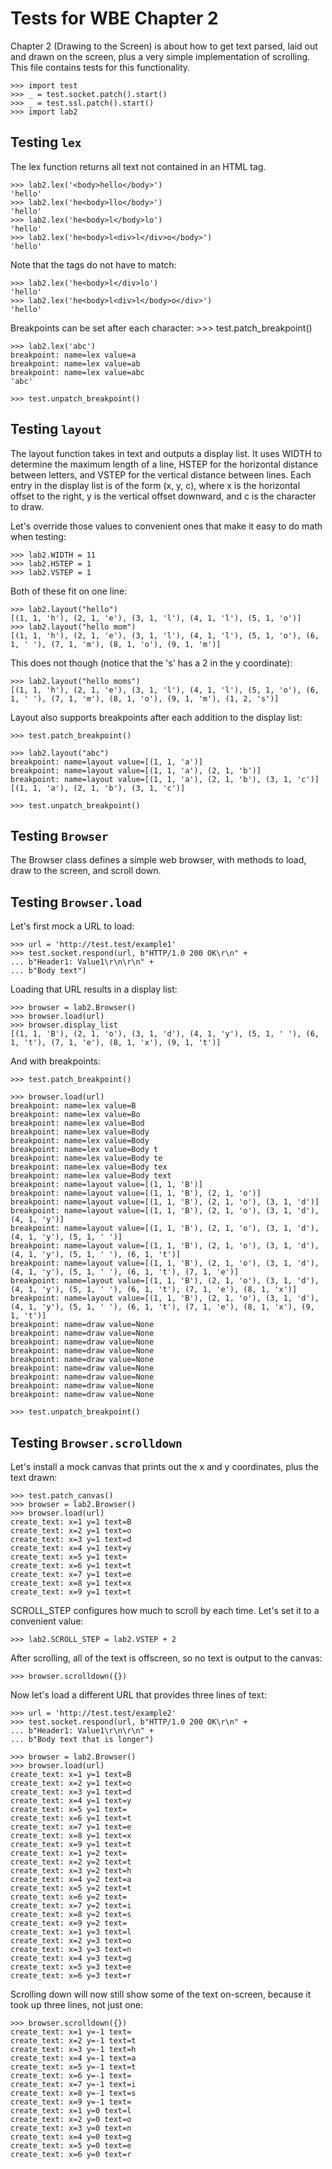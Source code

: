 Tests for WBE Chapter 2
=======================

Chapter 2 (Drawing to the Screen) is about how to get text parsed, laid out
and drawn on the screen, plus a very simple implementation of scrolling. This
file contains tests for this functionality.

    >>> import test
    >>> _ = test.socket.patch().start()
    >>> _ = test.ssl.patch().start()
    >>> import lab2

Testing `lex`
-------------

The lex function returns all text not contained in an HTML tag.

    >>> lab2.lex('<body>hello</body>')
    'hello'
    >>> lab2.lex('he<body>llo</body>')
    'hello'
    >>> lab2.lex('he<body>l</body>lo')
    'hello'
    >>> lab2.lex('he<body>l<div>l</div>o</body>')
    'hello'

Note that the tags do not have to match:

    >>> lab2.lex('he<body>l</div>lo')
    'hello'
    >>> lab2.lex('he<body>l<div>l</body>o</div>')
    'hello'

Breakpoints can be set after each character:
    >>> test.patch_breakpoint()

    >>> lab2.lex('abc')
    breakpoint: name=lex value=a
    breakpoint: name=lex value=ab
    breakpoint: name=lex value=abc
    'abc'

    >>> test.unpatch_breakpoint()


Testing `layout`
----------------

The layout function takes in text and outputs a display list. It uses WIDTH to
determine the maximum length of a line, HSTEP for the horizontal distance
between letters, and VSTEP for the vertical distance between lines. Each entry
in the display list is of the form (x, y, c), where x is the horizontal offset
to the right, y is the vertical offset downward, and c is the character to
draw.

Let's override those values to convenient ones that make it easy to do math
when testing:

    >>> lab2.WIDTH = 11
    >>> lab2.HSTEP = 1
    >>> lab2.VSTEP = 1

Both of these fit on one line:

    >>> lab2.layout("hello")
    [(1, 1, 'h'), (2, 1, 'e'), (3, 1, 'l'), (4, 1, 'l'), (5, 1, 'o')]
    >>> lab2.layout("hello mom")
    [(1, 1, 'h'), (2, 1, 'e'), (3, 1, 'l'), (4, 1, 'l'), (5, 1, 'o'), (6, 1, ' '), (7, 1, 'm'), (8, 1, 'o'), (9, 1, 'm')]

This does not though (notice that the 's' has a 2 in the y coordinate):

    >>> lab2.layout("hello moms")
    [(1, 1, 'h'), (2, 1, 'e'), (3, 1, 'l'), (4, 1, 'l'), (5, 1, 'o'), (6, 1, ' '), (7, 1, 'm'), (8, 1, 'o'), (9, 1, 'm'), (1, 2, 's')]

Layout also supports breakpoints after each addition to the display list:

    >>> test.patch_breakpoint()

    >>> lab2.layout("abc")
    breakpoint: name=layout value=[(1, 1, 'a')]
    breakpoint: name=layout value=[(1, 1, 'a'), (2, 1, 'b')]
    breakpoint: name=layout value=[(1, 1, 'a'), (2, 1, 'b'), (3, 1, 'c')]
    [(1, 1, 'a'), (2, 1, 'b'), (3, 1, 'c')]

    >>> test.unpatch_breakpoint()

Testing `Browser`
-----------------

The Browser class defines a simple web browser, with methods to load,
draw to the screen, and scroll down.

Testing `Browser.load`
----------------------

Let's first mock a URL to load:

    >>> url = 'http://test.test/example1'
    >>> test.socket.respond(url, b"HTTP/1.0 200 OK\r\n" +
    ... b"Header1: Value1\r\n\r\n" +
    ... b"Body text")

Loading that URL results in a display list:

    >>> browser = lab2.Browser()
    >>> browser.load(url)
    >>> browser.display_list
    [(1, 1, 'B'), (2, 1, 'o'), (3, 1, 'd'), (4, 1, 'y'), (5, 1, ' '), (6, 1, 't'), (7, 1, 'e'), (8, 1, 'x'), (9, 1, 't')]

And with breakpoints:

    >>> test.patch_breakpoint()

    >>> browser.load(url)
    breakpoint: name=lex value=B
    breakpoint: name=lex value=Bo
    breakpoint: name=lex value=Bod
    breakpoint: name=lex value=Body
    breakpoint: name=lex value=Body 
    breakpoint: name=lex value=Body t
    breakpoint: name=lex value=Body te
    breakpoint: name=lex value=Body tex
    breakpoint: name=lex value=Body text
    breakpoint: name=layout value=[(1, 1, 'B')]
    breakpoint: name=layout value=[(1, 1, 'B'), (2, 1, 'o')]
    breakpoint: name=layout value=[(1, 1, 'B'), (2, 1, 'o'), (3, 1, 'd')]
    breakpoint: name=layout value=[(1, 1, 'B'), (2, 1, 'o'), (3, 1, 'd'), (4, 1, 'y')]
    breakpoint: name=layout value=[(1, 1, 'B'), (2, 1, 'o'), (3, 1, 'd'), (4, 1, 'y'), (5, 1, ' ')]
    breakpoint: name=layout value=[(1, 1, 'B'), (2, 1, 'o'), (3, 1, 'd'), (4, 1, 'y'), (5, 1, ' '), (6, 1, 't')]
    breakpoint: name=layout value=[(1, 1, 'B'), (2, 1, 'o'), (3, 1, 'd'), (4, 1, 'y'), (5, 1, ' '), (6, 1, 't'), (7, 1, 'e')]
    breakpoint: name=layout value=[(1, 1, 'B'), (2, 1, 'o'), (3, 1, 'd'), (4, 1, 'y'), (5, 1, ' '), (6, 1, 't'), (7, 1, 'e'), (8, 1, 'x')]
    breakpoint: name=layout value=[(1, 1, 'B'), (2, 1, 'o'), (3, 1, 'd'), (4, 1, 'y'), (5, 1, ' '), (6, 1, 't'), (7, 1, 'e'), (8, 1, 'x'), (9, 1, 't')]
    breakpoint: name=draw value=None
    breakpoint: name=draw value=None
    breakpoint: name=draw value=None
    breakpoint: name=draw value=None
    breakpoint: name=draw value=None
    breakpoint: name=draw value=None
    breakpoint: name=draw value=None
    breakpoint: name=draw value=None
    breakpoint: name=draw value=None

    >>> test.unpatch_breakpoint()

Testing `Browser.scrolldown`
----------------------------

Let's install a mock canvas that prints out the x and y coordinates, plus
the text drawn:

    >>> test.patch_canvas()
    >>> browser = lab2.Browser()
    >>> browser.load(url)
    create_text: x=1 y=1 text=B
    create_text: x=2 y=1 text=o
    create_text: x=3 y=1 text=d
    create_text: x=4 y=1 text=y
    create_text: x=5 y=1 text= 
    create_text: x=6 y=1 text=t
    create_text: x=7 y=1 text=e
    create_text: x=8 y=1 text=x
    create_text: x=9 y=1 text=t

SCROLL_STEP configures how much to scroll by each time. Let's set it to
a convenient value:

    >>> lab2.SCROLL_STEP = lab2.VSTEP + 2

After scrolling, all of the text is offscreen, so no text is output to the
canvas:

    >>> browser.scrolldown({})

Now let's load a different URL that provides three lines of text:

    >>> url = 'http://test.test/example2'
    >>> test.socket.respond(url, b"HTTP/1.0 200 OK\r\n" +
    ... b"Header1: Value1\r\n\r\n" +
    ... b"Body text that is longer")

    >>> browser = lab2.Browser()
    >>> browser.load(url)
    create_text: x=1 y=1 text=B
    create_text: x=2 y=1 text=o
    create_text: x=3 y=1 text=d
    create_text: x=4 y=1 text=y
    create_text: x=5 y=1 text= 
    create_text: x=6 y=1 text=t
    create_text: x=7 y=1 text=e
    create_text: x=8 y=1 text=x
    create_text: x=9 y=1 text=t
    create_text: x=1 y=2 text= 
    create_text: x=2 y=2 text=t
    create_text: x=3 y=2 text=h
    create_text: x=4 y=2 text=a
    create_text: x=5 y=2 text=t
    create_text: x=6 y=2 text= 
    create_text: x=7 y=2 text=i
    create_text: x=8 y=2 text=s
    create_text: x=9 y=2 text= 
    create_text: x=1 y=3 text=l
    create_text: x=2 y=3 text=o
    create_text: x=3 y=3 text=n
    create_text: x=4 y=3 text=g
    create_text: x=5 y=3 text=e
    create_text: x=6 y=3 text=r

Scrolling down will now still show some of the text on-screen, because it took
up three lines, not just one:

    >>> browser.scrolldown({})
    create_text: x=1 y=-1 text= 
    create_text: x=2 y=-1 text=t
    create_text: x=3 y=-1 text=h
    create_text: x=4 y=-1 text=a
    create_text: x=5 y=-1 text=t
    create_text: x=6 y=-1 text= 
    create_text: x=7 y=-1 text=i
    create_text: x=8 y=-1 text=s
    create_text: x=9 y=-1 text= 
    create_text: x=1 y=0 text=l
    create_text: x=2 y=0 text=o
    create_text: x=3 y=0 text=n
    create_text: x=4 y=0 text=g
    create_text: x=5 y=0 text=e
    create_text: x=6 y=0 text=r